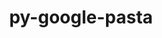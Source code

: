 ---
title: "py-google-pasta"
layout: cache
categories: [package, develop]
meta: {"versions": ["0.2.0"], "compilers": ["gcc@=11.3.0"], "oss": ["ubuntu22.04"], "platforms": ["linux"], "targets": ["x86_64_v3"], "stacks": ["ml-linux-x86_64-cpu", "ml-linux-x86_64-cuda", "ml-linux-x86_64-rocm", "root"], "num_specs": 6, "num_specs_by_stack": {"ml-linux-x86_64-cpu": 6, "ml-linux-x86_64-cuda": 6, "ml-linux-x86_64-rocm": 6, "root": 6}}
spec_details: [{"hash": "wpkpgpp5i3ah63vosnlxa5sbt6go6lto", "compiler": "gcc@=11.3.0", "versions": ["0.2.0"], "os": "ubuntu22.04", "platform": "linux", "target": "x86_64_v3", "variants": ["build_system=python_pip"], "stacks": ["ml-linux-x86_64-cpu", "ml-linux-x86_64-cuda", "ml-linux-x86_64-rocm", "root"], "size": "-", "tarball": "https://binaries.spack.io/develop/build_cache/linux-ubuntu22.04-x86_64_v3/gcc-11.3.0/py-google-pasta-0.2.0/linux-ubuntu22.04-x86_64_v3-gcc-11.3.0-py-google-pasta-0.2.0-wpkpgpp5i3ah63vosnlxa5sbt6go6lto.spack"}, {"hash": "c22463td4wirbxmyp6g7pol3d3o7q4fh", "compiler": "gcc@=11.3.0", "versions": ["0.2.0"], "os": "ubuntu22.04", "platform": "linux", "target": "x86_64_v3", "variants": ["build_system=python_pip"], "stacks": ["ml-linux-x86_64-cpu", "ml-linux-x86_64-cuda", "ml-linux-x86_64-rocm", "root"], "size": "-", "tarball": "https://binaries.spack.io/develop/build_cache/linux-ubuntu22.04-x86_64_v3/gcc-11.3.0/py-google-pasta-0.2.0/linux-ubuntu22.04-x86_64_v3-gcc-11.3.0-py-google-pasta-0.2.0-c22463td4wirbxmyp6g7pol3d3o7q4fh.spack"}, {"hash": "a5oyydlyrsrnz7ssqmognxiuil2b4pg3", "compiler": "gcc@=11.3.0", "versions": ["0.2.0"], "os": "ubuntu22.04", "platform": "linux", "target": "x86_64_v3", "variants": ["build_system=python_pip"], "stacks": ["ml-linux-x86_64-cpu", "ml-linux-x86_64-cuda", "ml-linux-x86_64-rocm", "root"], "size": "-", "tarball": "https://binaries.spack.io/develop/build_cache/linux-ubuntu22.04-x86_64_v3/gcc-11.3.0/py-google-pasta-0.2.0/linux-ubuntu22.04-x86_64_v3-gcc-11.3.0-py-google-pasta-0.2.0-a5oyydlyrsrnz7ssqmognxiuil2b4pg3.spack"}, {"hash": "4cheeimnbztidpaccdkmapbsfes2rzvn", "compiler": "gcc@=11.3.0", "versions": ["0.2.0"], "os": "ubuntu22.04", "platform": "linux", "target": "x86_64_v3", "variants": ["build_system=python_pip"], "stacks": ["ml-linux-x86_64-cpu", "ml-linux-x86_64-cuda", "ml-linux-x86_64-rocm", "root"], "size": "-", "tarball": "https://binaries.spack.io/develop/build_cache/linux-ubuntu22.04-x86_64_v3/gcc-11.3.0/py-google-pasta-0.2.0/linux-ubuntu22.04-x86_64_v3-gcc-11.3.0-py-google-pasta-0.2.0-4cheeimnbztidpaccdkmapbsfes2rzvn.spack"}, {"hash": "ygljfip4mtqze4wrl3cjdlxwdcwdfdfk", "compiler": "gcc@=11.3.0", "versions": ["0.2.0"], "os": "ubuntu22.04", "platform": "linux", "target": "x86_64_v3", "variants": ["build_system=python_pip"], "stacks": ["ml-linux-x86_64-cpu", "ml-linux-x86_64-cuda", "ml-linux-x86_64-rocm", "root"], "size": "-", "tarball": "https://binaries.spack.io/develop/build_cache/linux-ubuntu22.04-x86_64_v3/gcc-11.3.0/py-google-pasta-0.2.0/linux-ubuntu22.04-x86_64_v3-gcc-11.3.0-py-google-pasta-0.2.0-ygljfip4mtqze4wrl3cjdlxwdcwdfdfk.spack"}, {"hash": "mee6dw26swfvsab3veq2bq3xyys4ocfd", "compiler": "gcc@=11.3.0", "versions": ["0.2.0"], "os": "ubuntu22.04", "platform": "linux", "target": "x86_64_v3", "variants": ["build_system=python_pip"], "stacks": ["ml-linux-x86_64-cpu", "ml-linux-x86_64-cuda", "ml-linux-x86_64-rocm", "root"], "size": "-", "tarball": "https://binaries.spack.io/develop/build_cache/linux-ubuntu22.04-x86_64_v3/gcc-11.3.0/py-google-pasta-0.2.0/linux-ubuntu22.04-x86_64_v3-gcc-11.3.0-py-google-pasta-0.2.0-mee6dw26swfvsab3veq2bq3xyys4ocfd.spack"}]
---